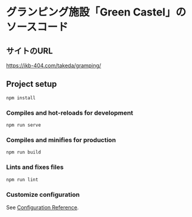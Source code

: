 # グランピング施設「Green Castel」のソースコード

## サイトのURL
https://ikb-404.com/takeda/gramping/

## Project setup

```
npm install
```

### Compiles and hot-reloads for development

```
npm run serve
```

### Compiles and minifies for production

```
npm run build
```

### Lints and fixes files

```
npm run lint
```

### Customize configuration

See [Configuration Reference](https://cli.vuejs.org/config/).
